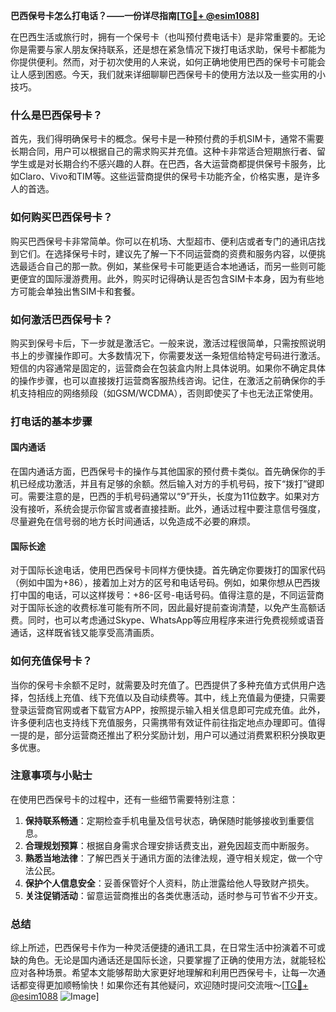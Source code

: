 **巴西保号卡怎么打电话？——一份详尽指南[[TG💪+ @esim1088](https://t.me/s/esim1088)]**

在巴西生活或旅行时，拥有一个保号卡（也叫预付费电话卡）是非常重要的。无论你是需要与家人朋友保持联系，还是想在紧急情况下拨打电话求助，保号卡都能为你提供便利。然而，对于初次使用的人来说，如何正确地使用巴西的保号卡可能会让人感到困惑。今天，我们就来详细聊聊巴西保号卡的使用方法以及一些实用的小技巧。

### 什么是巴西保号卡？

首先，我们得明确保号卡的概念。保号卡是一种预付费的手机SIM卡，通常不需要长期合同，用户可以根据自己的需求购买并充值。这种卡非常适合短期旅行者、留学生或是对长期合约不感兴趣的人群。在巴西，各大运营商都提供保号卡服务，比如Claro、Vivo和TIM等。这些运营商提供的保号卡功能齐全，价格实惠，是许多人的首选。

### 如何购买巴西保号卡？

购买巴西保号卡非常简单。你可以在机场、大型超市、便利店或者专门的通讯店找到它们。在选择保号卡时，建议先了解一下不同运营商的资费和服务内容，以便挑选最适合自己的那一款。例如，某些保号卡可能更适合本地通话，而另一些则可能更便宜的国际漫游费用。此外，购买时记得确认是否包含SIM卡本身，因为有些地方可能会单独出售SIM卡和套餐。

### 如何激活巴西保号卡？

购买到保号卡后，下一步就是激活它。一般来说，激活过程很简单，只需按照说明书上的步骤操作即可。大多数情况下，你需要发送一条短信给特定号码进行激活。短信的内容通常是固定的，运营商会在包装盒内附上具体说明。如果你不确定具体的操作步骤，也可以直接拨打运营商客服热线咨询。记住，在激活之前确保你的手机支持相应的网络频段（如GSM/WCDMA），否则即使买了卡也无法正常使用。

### 打电话的基本步骤

#### 国内通话
在国内通话方面，巴西保号卡的操作与其他国家的预付费卡类似。首先确保你的手机已经成功激活，并且有足够的余额。然后输入对方的手机号码，按下“拨打”键即可。需要注意的是，巴西的手机号码通常以“9”开头，长度为11位数字。如果对方没有接听，系统会提示你留言或者直接挂断。此外，通话过程中要注意信号强度，尽量避免在信号弱的地方长时间通话，以免造成不必要的麻烦。

#### 国际长途
对于国际长途电话，使用巴西保号卡同样方便快捷。首先确定你要拨打的国家代码（例如中国为+86），接着加上对方的区号和电话号码。例如，如果你想从巴西拨打中国的电话，可以这样拨号：+86-区号-电话号码。值得注意的是，不同运营商对于国际长途的收费标准可能有所不同，因此最好提前查询清楚，以免产生高额话费。同时，也可以考虑通过Skype、WhatsApp等应用程序来进行免费视频或语音通话，这样既省钱又能享受高清画质。

### 如何充值保号卡？

当你的保号卡余额不足时，就需要及时充值了。巴西提供了多种充值方式供用户选择，包括线上充值、线下充值以及自动续费等。其中，线上充值最为便捷，只需要登录运营商官网或者下载官方APP，按照提示输入相关信息即可完成充值。此外，许多便利店也支持线下充值服务，只需携带有效证件前往指定地点办理即可。值得一提的是，部分运营商还推出了积分奖励计划，用户可以通过消费累积积分换取更多优惠。

### 注意事项与小贴士

在使用巴西保号卡的过程中，还有一些细节需要特别注意：

1. **保持联系畅通**：定期检查手机电量及信号状态，确保随时能够接收到重要信息。
2. **合理规划预算**：根据自身需求合理安排话费支出，避免因超支而中断服务。
3. **熟悉当地法律**：了解巴西关于通讯方面的法律法规，遵守相关规定，做一个守法公民。
4. **保护个人信息安全**：妥善保管好个人资料，防止泄露给他人导致财产损失。
5. **关注促销活动**：留意运营商推出的各类优惠活动，适时参与可节省不少开支。

### 总结

综上所述，巴西保号卡作为一种灵活便捷的通讯工具，在日常生活中扮演着不可或缺的角色。无论是国内通话还是国际长途，只要掌握了正确的使用方法，就能轻松应对各种场景。希望本文能够帮助大家更好地理解和利用巴西保号卡，让每一次通话都变得更加顺畅愉快！如果你还有其他疑问，欢迎随时提问交流哦～[[TG💪+ @esim1088](https://t.me/s/esim1088) ![Image](https://i.postimg.cc/4NQfJmqS/Snipaste-2025-05-13-00-14-12.png)]
